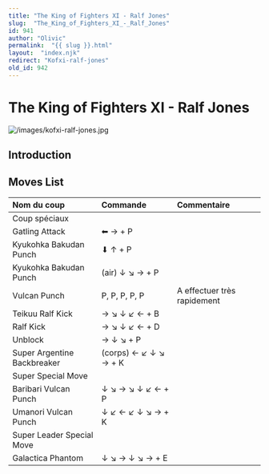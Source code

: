 ```yaml
---
title: "The King of Fighters XI - Ralf Jones"
slug:  "The_King_of_Fighters_XI_-_Ralf_Jones"
id: 941
author: "Olivic"
permalink:  "{{ slug }}.html"
layout:  "index.njk"
redirect: "Kofxi-ralf-jones"
old_id: 942
---
```


# The King of Fighters XI - Ralf Jones

![](/images/kofxi-ralf-jones.jpg "/images/kofxi-ralf-jones.jpg")

## Introduction

## Moves List

| Nom du coup                 | Commande              | Commentaire                 |
|:----------------------------|:----------------------|:----------------------------|
| Coup spéciaux               |                       |                             |
| Gatling Attack              | ⬅ → + P               |                             |
| Kyukohka Bakudan Punch      | ⬇ ↑ + P               |                             |
| Kyukohka Bakudan Punch      | (air) ↓ ↘ → + P       |                             |
| Vulcan Punch                | P, P, P, P, P         | A effectuer très rapidement |
| Teikuu Ralf Kick            | → ↘ ↓ ↙ ← + B         |                             |
| Ralf Kick                   | → ↘ ↓ ↙ ← + D         |                             |
| Unblock                     | → ↓ ↘ + P             |                             |
| Super Argentine Backbreaker | (corps) ← ↙ ↓ ↘ → + K |                             |
| Super Special Move          |                       |                             |
| Baribari Vulcan Punch       | ↓ ↘ → ↘ ↓ ↙ ← + P     |                             |
| Umanori Vulcan Punch        | ↓ ↙ ← ↙ ↓ ↘ → + K     |                             |
| Super Leader Special Move   |                       |                             |
| Galactica Phantom           | ↓ ↘ → ↓ ↘ → + E       |                             |
